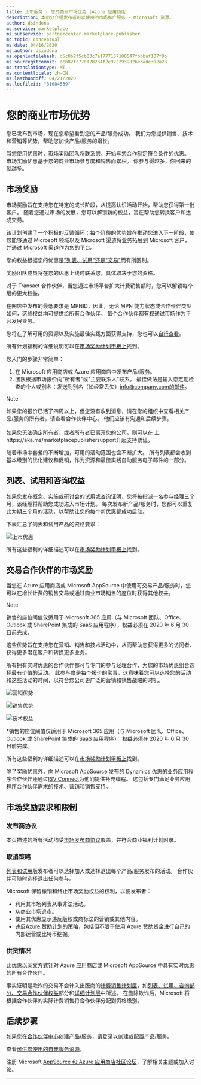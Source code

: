 ```yaml
---
title: 上市服务 - 您的商业市场优势 |Azure 应用商店
description: 本部分介绍发布者可以使用的市场推广服务 - Microsoft 资源。
author: dsindona
ms.service: marketplace
ms.subservice: partnercenter-marketplace-publisher
ms.topic: conceptual
ms.date: 04/16/2020
ms.author: dsindona
ms.openlocfilehash: d5c8b2f5cb03c7e1777137100547fbbbaf107f0b
ms.sourcegitcommit: acb82fc770128234f2e9222939826e3ade3a2a28
ms.translationtype: MT
ms.contentlocale: zh-CN
ms.lasthandoff: 04/21/2020
ms.locfileid: "81684539"
---
```

# <a name="your-commercial-marketplace-benefits"></a>您的商业市场优势

您已发布到市场，现在您希望看到您的产品/服务成功。 我们为您提供销售、技术和营销等优势，帮助您加快产品/服务的增长。

当您使用优惠时，市场奖励团队将联系您，开始与您合作制定符合条件的优惠。 市场奖励优惠基于您的商业市场参与度和销售而累积。 你参与得越多，你回来的就越多。

## <a name="marketplace-rewards"></a>市场奖励

市场奖励旨在支持您在特定的成长阶段，从提高认识活动开始，帮助您获得第一批客户。 随着您通过市场的发展，您可以解锁新的权益，旨在帮助您转换客户和达成交易。 

该计划创建了一个积极的反馈循环：每个阶段的优势旨在推动您进入下一阶段，使您能够通过 Microsoft 领域以及 Microsoft 渠道将业务拓展到 Microsoft 客户，并通过 Microsoft 渠道作为您的平台。 

您的权益根据您的优惠是["列表、试用"还是"交易"](https://docs.microsoft.com/azure/marketplace/determine-your-listing-type#choose-a-publishing-option)而有所区别。

奖励团队成员将在您的优惠上线时联系您，具体取决于您的资格。 

对于 Transact 合作伙伴，当您通过市场平台扩大计费销售额时，您可以解锁每个层的更大权益。 

在网店中发布的最低要求是 MPNID，因此，无论 MPN 能力状态或合作伙伴类型如何，这些权益均可提供给所有合作伙伴。 每个合作伙伴都有权通过市场作为平台发展业务。 

您将在了解可用的资源以及实施最佳实践方面获得支持，您也可以[自行查看](https://partner.microsoft.com/asset/collection/azure-marketplace-and-appsource-publisher-toolkit#/)。 

所有计划福利的详细说明可以在[市场奖励计划甲板上](https://aka.ms/marketplacerewards)找到。

您入门的步骤非常简单：

1. 在 Microsoft 应用商店或 Azure 应用商店中发布产品/服务。
2. 团队根据市场报价向"所有者"或"主要联系人"联系。 最佳做法是输入您定期检查的个人或别名：发送到别名（如经常丢失）info@company.com的邮件。

>[!Note]
>如果您的报价已活了四周以上，但您没有收到消息，请在您的组织中查看相关产品/服务的所有者，请查看合作伙伴中心。 他们应该有沟通和后续步骤。 <br> <br> 如果您无法确定所有者，或者所有者已离开您的公司，则可以在 上https://aka.ms/marketplacepublishersupport升起支持票证。

随着市场中套餐的不断增加，可用的活动范围也会不断扩大。 所有列表都会收到基本级别的优化建议和促销，作为资源和最佳实践自助服务电子邮件的一部分。

## <a name="list-trial-and-consulting-benefits"></a>列表、试用和咨询权益

如果您发布概念、实施或研讨会的试用或咨询证明，您将被指派一名参与经理三个月，该经理将帮助您成功进入市场计划。 每次发布新产品/服务时，您都可以重复此为期三个月的活动，以帮助让您的每个新优惠都成功启动。

下表汇总了列表和试用产品的资格要求：

![上市优惠](./media/marketplace-publishers-guide/gtm-eligibility-requirements.png)

所有这些福利的详细描述可以在[市场奖励计划甲板上](https://aka.ms/marketplacerewards)找到。

## <a name="marketplace-rewards-for-transact-partners"></a>交易合作伙伴的市场奖励

当您在 Azure 应用商店或 Microsoft AppSource 中使用可交易产品/服务时，您可以在增长计费的销售交易或通过商业市场销售的座位时获得其他权益。 

>[!Note]
>销售的座位阈值仅适用于 Microsoft 365 应用（与 Microsoft 团队、Office、Outlook 或 SharePoint 集成的 SaaS 应用程序），权益必须在 2020 年 6 月 30 日前完成。

这些优势旨在支持您在营销、销售和技术活动中，从而帮助您获得更多的访问者、获得更多潜在客户和转换更多业务。

所有拥有实时优惠的合作伙伴都可与专门的参与经理合作，为您的市场优惠组合选择最有价值的活动。 此参与度是每个报价的常青，这意味着您可以选择您的活动和这些活动的时间，以符合您公司更广泛的营销和销售战略的时机。 

![营销优势](./media/marketplace-publishers-guide/marketing-benefit.png)

![销售优势](./media/marketplace-publishers-guide/sales-benefit.png)

![技术权益](./media/marketplace-publishers-guide/technical-benefit.png)

\*销售的座位阈值仅适用于 Microsoft 365 应用（与 Microsoft 团队、Office、Outlook 或 SharePoint 集成的 SaaS 应用程序），权益必须在 2020 年 6 月 30 日前完成。

所有这些福利的详细描述可以在[市场奖励计划甲板上](https://aka.ms/marketplacerewards)找到。

除了奖励优惠外，向 Microsoft AppSource 发布的 Dynamics 优惠的业务应用程序合作伙伴还通过[ISV Connect](https://partner.microsoft.com/solutions/business-applications/isv-overview)为他们提供补充编程。 这包括专门满足业务应用程序合作伙伴需求的技术、营销和销售支持。

## <a name="marketplace-rewards-requirements-and-restrictions"></a>市场奖励要求和限制

### <a name="publisher-agreement"></a>发布商协议

本页描述的所有活动均受[市场发布商协议](https://go.microsoft.com/fwlink/?LinkID=699560)覆盖，并符合商业福利计划附录。

### <a name="cancellation-policy"></a>取消策略

[列表和试用](https://docs.microsoft.com/azure/marketplace/determine-your-listing-type)版发布者可以选择加入或选择退出每个产品/服务发布的活动。 合作伙伴可随时选择退出任何参与。 

Microsoft 保留撤销和终止市场奖励权益的权利，以便发布者： 

* 利用其市场列表从事非法活动。
* 从商业市场退市。 
* 使用其优惠显示违反版权或商标法的营销或其他内容。
* 违反[Azure 赞助计划](https://azure.microsoft.com/offers/ms-azr-0036p/)的策略，包括但不限于使用 Azure 赞助资金进行自己的内部运营或比特币挖掘。 

### <a name="offer-availability"></a>供货情况

此优惠以英文方式针对 Azure 应用商店或 Microsoft AppSource 中具有实时优惠的所有合作伙伴。

事实证明是欺诈的交易不会计入出版商的[计费销售计划层](https://aka.ms/marketplacepublisherrewards)，如[列表、试用、咨询部分、](#list-trial-and-consulting-benefits)[交易合作伙伴权益](#marketplace-rewards-for-transact-partners)部分和[详细计划层](https://aka.ms/marketplacepublisherrewards)中所述。 在删除欺诈后，Microsoft 将根据合作伙伴的实际计费销售将合作伙伴分配到资格级别。 

## <a name="next-steps"></a>后续步骤

如果您在[合作伙伴中心](https://partner.microsoft.com/dashboard/commercial-marketplace/overview)创建产品/服务，请登录以创建或配置产品/服务。

查看[可供您使用的自我服务资源](https://partner.microsoft.com/asset/collection/azure-marketplace-and-appsource-publisher-toolkit#/)。

注册 Microsoft [AppSource 和 Azure 应用商店社区论坛](https://www.microsoftpartnercommunity.com/t5/Azure-Marketplace-and-AppSource/bd-p/2222)，了解相关主题或加入讨论。

---
